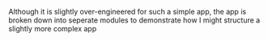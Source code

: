 Although it is slightly over-engineered for such a simple app,
the app is broken down into seperate modules to demonstrate how
I might structure a slightly more complex app